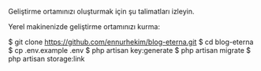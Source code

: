 Geliştirme ortamınızı oluşturmak için şu talimatları izleyin.

Yerel makinenizde geliştirme ortamınızı kurma:

$ git clone https://github.com/ennurhekim/blog-eterna.git
$ cd  blog-eterna
$ cp  .env.example .env
$ php artisan key:generate
$ php artisan migrate
$ php artisan storage:link